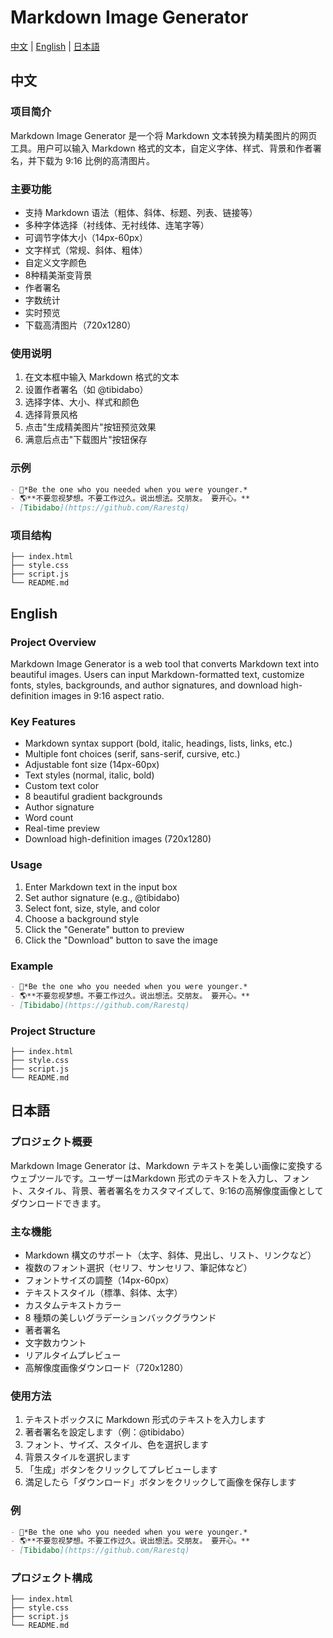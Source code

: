 # Markdown Image Generator

[中文](#中文) | [English](#english) | [日本語](#日本語)

## 中文

### 项目简介
Markdown Image Generator 是一个将 Markdown 文本转换为精美图片的网页工具。用户可以输入 Markdown 格式的文本，自定义字体、样式、背景和作者署名，并下载为 9:16 比例的高清图片。

### 主要功能
- 支持 Markdown 语法（粗体、斜体、标题、列表、链接等）
- 多种字体选择（衬线体、无衬线体、连笔字等）
- 可调节字体大小（14px-60px）
- 文字样式（常规、斜体、粗体）
- 自定义文字颜色
- 8种精美渐变背景
- 作者署名
- 字数统计
- 实时预览
- 下载高清图片（720x1280）

### 使用说明
1. 在文本框中输入 Markdown 格式的文本
2. 设置作者署名（如 @tibidabo）
3. 选择字体、大小、样式和颜色
4. 选择背景风格
5. 点击"生成精美图片"按钮预览效果
6. 满意后点击"下载图片"按钮保存

### 示例
```markdown
- 🧠*Be the one who you needed when you were younger.*
- 🌎**不要忽视梦想。不要工作过久。说出想法。交朋友。 要开心。**
- [Tibidabo](https://github.com/Rarestq)
```

### 项目结构
```
├── index.html
├── style.css
├── script.js
└── README.md
```

## English

### Project Overview
Markdown Image Generator is a web tool that converts Markdown text into beautiful images. Users can input Markdown-formatted text, customize fonts, styles, backgrounds, and author signatures, and download high-definition images in 9:16 aspect ratio.

### Key Features
- Markdown syntax support (bold, italic, headings, lists, links, etc.)
- Multiple font choices (serif, sans-serif, cursive, etc.)
- Adjustable font size (14px-60px)
- Text styles (normal, italic, bold)
- Custom text color
- 8 beautiful gradient backgrounds
- Author signature
- Word count
- Real-time preview
- Download high-definition images (720x1280)

### Usage
1. Enter Markdown text in the input box
2. Set author signature (e.g., @tibidabo)
3. Select font, size, style, and color
4. Choose a background style
5. Click the "Generate" button to preview
6. Click the "Download" button to save the image

### Example
```markdown
- 🧠*Be the one who you needed when you were younger.*
- 🌎**不要忽视梦想。不要工作过久。说出想法。交朋友。 要开心。**
- [Tibidabo](https://github.com/Rarestq)
```

### Project Structure
```
├── index.html
├── style.css
├── script.js
└── README.md
```

## 日本語

### プロジェクト概要
Markdown Image Generator は、Markdown テキストを美しい画像に変換するウェブツールです。ユーザーはMarkdown 形式のテキストを入力し、フォント、スタイル、背景、著者署名をカスタマイズして、9:16の高解像度画像としてダウンロードできます。

### 主な機能
- Markdown 構文のサポート（太字、斜体、見出し、リスト、リンクなど）
- 複数のフォント選択（セリフ、サンセリフ、筆記体など）
- フォントサイズの調整（14px-60px）
- テキストスタイル（標準、斜体、太字）
- カスタムテキストカラー
- 8 種類の美しいグラデーションバックグラウンド
- 著者署名
- 文字数カウント
- リアルタイムプレビュー
- 高解像度画像ダウンロード（720x1280）

### 使用方法
1. テキストボックスに Markdown 形式のテキストを入力します
2. 著者署名を設定します（例：@tibidabo）
3. フォント、サイズ、スタイル、色を選択します
4. 背景スタイルを選択します
5. 「生成」ボタンをクリックしてプレビューします
6. 満足したら「ダウンロード」ボタンをクリックして画像を保存します

### 例
```markdown
- 🧠*Be the one who you needed when you were younger.*
- 🌎**不要忽视梦想。不要工作过久。说出想法。交朋友。 要开心。**
- [Tibidabo](https://github.com/Rarestq)
```

### プロジェクト構成
```
├── index.html
├── style.css
├── script.js
└── README.md
```

```